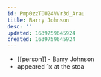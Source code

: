 ```yaml
---
id: Pmp0zzTOU24VVr3d_Arau
title: Barry Johnson
desc: ''
updated: 1639759645924
created: 1639759645924
---
```



- [[person]] - Barry Johnson
- appeared 1x at the stoa
